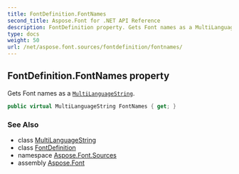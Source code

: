 ```yaml
---
title: FontDefinition.FontNames
second_title: Aspose.Font for .NET API Reference
description: FontDefinition property. Gets Font names as a MultiLanguageString
type: docs
weight: 50
url: /net/aspose.font.sources/fontdefinition/fontnames/
---
```

## FontDefinition.FontNames property

Gets Font names as a [`MultiLanguageString`](../../../aspose.font/multilanguagestring/).

```csharp
public virtual MultiLanguageString FontNames { get; }
```

### See Also

* class [MultiLanguageString](../../../aspose.font/multilanguagestring/)
* class [FontDefinition](../)
* namespace [Aspose.Font.Sources](../../fontdefinition/)
* assembly [Aspose.Font](../../../)


